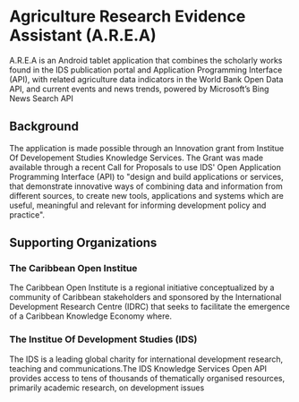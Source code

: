 Agriculture Research Evidence Assistant (A.R.E.A)
=================================================

A.R.E.A is an Android tablet application that combines the scholarly works found in the IDS publication portal and Application Programming Interface (API), with related agriculture data indicators in the World Bank Open Data API, and current events and news trends, powered by Microsoft’s Bing News Search API

Background
----------
The application is made possible through an Innovation grant from Institue Of Developement Studies Knowledge Services.  The Grant was made available through a recent Call for Proposals to use IDS' Open Application Programming Interface (API) to "design and build applications or services, that demonstrate innovative ways of combining data and information from different sources, to create new tools, applications and systems which are useful, meaningful and relevant for informing development policy and practice".

Supporting Organizations
------------------------
### The Caribbean Open Institue
The Caribbean Open Institute is a regional initiative conceptualized by a community of Caribbean stakeholders and sponsored by the International Development Research Centre (IDRC) that seeks to facilitate the emergence of a Caribbean Knowledge Economy where.


### The Institue Of Development Studies (IDS)
The IDS is a leading global charity for international development research, teaching and communications.The IDS Knowledge Services Open API provides access to tens of thousands of thematically organised resources, primarily academic research, on development issues 
